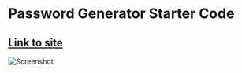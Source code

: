 # Password Generator Starter Code
## [Link to site]()
![Screenshot](https://user-images.githubusercontent.com/93559764/145728462-a21ae6b8-bb7d-4a97-87dc-e955ed66706e.png)
